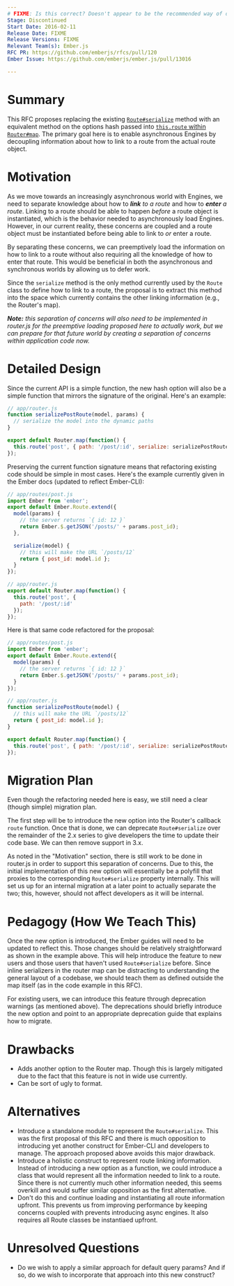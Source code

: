 ```yaml
---
# FIXME: Is this correct? Doesn't appear to be the recommended way of doing it.
Stage: Discontinued
Start Date: 2016-02-11
Release Date: FIXME
Release Versions: FIXME
Relevant Team(s): Ember.js
RFC PR: https://github.com/emberjs/rfcs/pull/120
Ember Issue: https://github.com/emberjs/ember.js/pull/13016

---
```


# Summary

This RFC proposes replacing the existing [`Route#serialize`](http://emberjs.com/api/classes/Ember.Route.html#method_serialize) method with an equivalent method on the options hash passed into [`this.route` within `Router#map`](http://emberjs.com/api/classes/Ember.Router.html#method_map). The primary goal here is to enable asynchronous Engines by decoupling information about how to link to a route from the actual route object.

# Motivation

As we move towards an increasingly asynchronous world with Engines, we need to separate knowledge about how to _**link** to a route_ and how to _**enter** a route_. Linking to a route should be able to happen _before_ a route object is instantiated, which is the behavior needed to asynchronously load Engines. However, in our current reality, these concerns are coupled and a route object must be instantiated before being able to link to _or_ enter a route.

By separating these concerns, we can preemptively load the information on how to link to a route without also requiring all the knowledge of how to enter that route. This would be beneficial in both the asynchronous and synchronous worlds by allowing us to defer work.

Since the `serialize` method is the only method currently used by the `Route` class to define how to link to a route, the proposal is to extract this method into the space which currently contains the other linking information (e.g., the Router's map).

_**Note:** this separation of concerns will also need to be implemented in router.js for the preemptive loading proposed here to actually work, but we can prepare for that future world by creating a separation of concerns within application code now._

# Detailed Design

Since the current API is a simple function, the new hash option will also be a simple function that mirrors the signature of the original. Here's an example:

```js
// app/router.js
function serializePostRoute(model, params) {
  // serialize the model into the dynamic paths
}

export default Router.map(function() {
  this.route('post', { path: '/post/:id', serialize: serializePostRoute });
});
```

Preserving the current function signature means that refactoring existing code should be simple in most cases. Here's the example currently given in the Ember docs (updated to reflect Ember-CLI):

```js
// app/routes/post.js
import Ember from 'ember';
export default Ember.Route.extend({
  model(params) {
    // the server returns `{ id: 12 }`
    return Ember.$.getJSON('/posts/' + params.post_id);
  },

  serialize(model) {
    // this will make the URL `/posts/12`
    return { post_id: model.id };
  }
});

// app/router.js
export default Router.map(function() {
  this.route('post', {
    path: '/post/:id'
  });
});
```

Here is that same code refactored for the proposal:

```js
// app/routes/post.js
import Ember from 'ember';
export default Ember.Route.extend({
  model(params) {
    // the server returns `{ id: 12 }`
    return Ember.$.getJSON('/posts/' + params.post_id);
  }
});

// app/router.js
function serializePostRoute(model) {
  // this will make the URL `/posts/12`
  return { post_id: model.id };
}

export default Router.map(function() {
  this.route('post', { path: '/post/:id', serialize: serializePostRoute });
});
```

# Migration Plan

Even though the refactoring needed here is easy, we still need a clear (though simple) migration plan.

The first step will be to introduce the new option into the Router's callback `route` function. Once that is done, we can deprecate `Route#serialize` over the remainder of the 2.x series to give developers the time to update their code base. We can then remove support in 3.x.

As noted in the "Motivation" section, there is still work to be done in router.js in order to support this separation of concerns. Due to this, the initial implementation of this new option will essentially be a polyfill that proxies to the corresponding `Route#serialize` property internally. This will set us up for an internal migration at a later point to actually separate the two; this, however, should not affect developers as it will be internal.

# Pedagogy (How We Teach This)

Once the new option is introduced, the Ember guides will need to be updated to reflect this. Those changes should be relatively straightforward as shown in the example above. This will help introduce the feature to new users and those users that haven't used `Route#serialize` before. Since inline serializers in the router map can be distracting to understanding the general layout of a codebase, we should teach them as defined outside the map itself (as in the code example in this RFC).

For existing users, we can introduce this feature through deprecation warnings (as mentioned above). The deprecations should briefly introduce the new option and point to an appropriate deprecation guide that explains how to migrate.

# Drawbacks

- Adds another option to the Router map. Though this is largely mitigated due to the fact that this feature is not in wide use currently.
- Can be sort of ugly to format.

# Alternatives

- Introduce a standalone module to represent the `Route#serialize`. This was the first proposal of this RFC and there is much opposition to introducing yet another construct for Ember-CLI and developers to manage. The approach proposed above avoids this major drawback.
- Introduce a holistic construct to represent route linking information. Instead of introducing a new option as a function, we could introduce a class that would represent all the information needed to link to a route. Since there is not currently much other information needed, this seems overkill and would suffer similar opposition as the first alternative.
- Don't do this and continue loading and instantiating all route information upfront. This prevents us from improving performance by keeping concerns coupled with prevents introducing async engines. It also requires all Route classes be instantiaed upfront.

# Unresolved Questions

- Do we wish to apply a similar approach for default query params? And if so, do we wish to incorporate that approach into this new construct?
